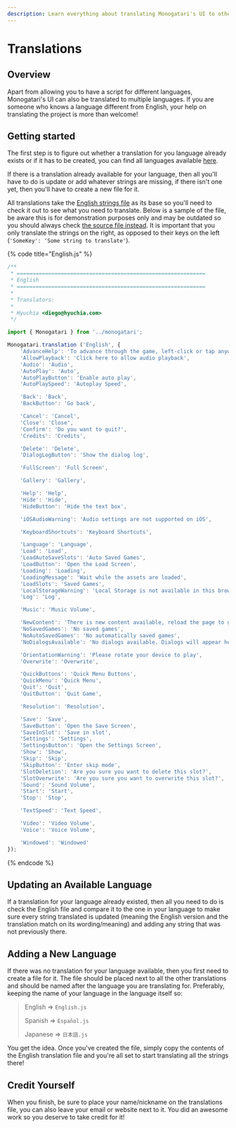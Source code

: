 ```yaml
---
description: Learn everything about translating Monogatari's UI to other languages!
---
```


# Translations

## Overview

Apart from allowing you to have a script for different languages, Monogatari's UI can also be translated to multiple languages. If you are someone who knows a language different from English, your help on translating the project is more than welcome!

## Getting started

The first step is to figure out whether a translation for you language already exists or if it has to be created, you can find all languages available [here](https://github.com/Monogatari/Monogatari/tree/develop/src/translations).

If there is a translation already available for your language, then all you'll have to do is update or add whatever strings are missing, if there isn't one yet, then you'll have to create a new file for it.

All translations take the [English strings file](https://github.com/Monogatari/Monogatari/blob/develop/src/translations/English.js) as its base so you'll need to check it out to see what you need to translate. Below is a sample of the file, be aware this is for demonstration purposes only and may be outdated so you should always check [the source file instead](https://github.com/Monogatari/Monogatari/blob/develop/src/translations/English.js). It is important that you only translate the strings on the right, as opposed to their keys on the left \(`'SomeKey': 'Some string to translate'`\).

{% code title="English.js" %}
```javascript
/**
 * ============================================================
 * English
 * ============================================================
 *
 * Translators:
 *
 * Hyuchia <diego@hyuchia.com>
 */

import { Monogatari } from '../monogatari';

Monogatari.translation ('English', {
    'AdvanceHelp': 'To advance through the game, left-click or tap anywhere on the game screen or press the space key',
    'AllowPlayback': 'Click here to allow audio playback',
    'Audio': 'Audio',
    'AutoPlay': 'Auto',
    'AutoPlayButton': 'Enable auto play',
    'AutoPlaySpeed': 'Autoplay Speed',

    'Back': 'Back',
    'BackButton': 'Go back',

    'Cancel': 'Cancel',
    'Close': 'Close',
    'Confirm': 'Do you want to quit?',
    'Credits': 'Credits',

    'Delete': 'Delete',
    'DialogLogButton': 'Show the dialog log',

    'FullScreen': 'Full Screen',

    'Gallery': 'Gallery',

    'Help': 'Help',
    'Hide': 'Hide',
    'HideButton': 'Hide the text box',

    'iOSAudioWarning': 'Audio settings are not supported on iOS',

    'KeyboardShortcuts': 'Keyboard Shortcuts',

    'Language': 'Language',
    'Load': 'Load',
    'LoadAutoSaveSlots': 'Auto Saved Games',
    'LoadButton': 'Open the Load Screen',
    'Loading': 'Loading',
    'LoadingMessage': 'Wait while the assets are loaded',
    'LoadSlots': 'Saved Games',
    'LocalStorageWarning': 'Local Storage is not available in this browser',
    'Log': 'Log',

    'Music': 'Music Volume',

    'NewContent': 'There is new content available, reload the page to get the latest version',
    'NoSavedGames': 'No saved games',
    'NoAutoSavedGames': 'No automatically saved games',
    'NoDialogsAvailable': 'No dialogs available. Dialogs will appear here as they show up',

    'OrientationWarning': 'Please rotate your device to play',
    'Overwrite': 'Overwrite',

    'QuickButtons': 'Quick Menu Buttons',
    'QuickMenu': 'Quick Menu',
    'Quit': 'Quit',
    'QuitButton': 'Quit Game',

    'Resolution': 'Resolution',

    'Save': 'Save',
    'SaveButton': 'Open the Save Screen',
    'SaveInSlot': 'Save in slot',
    'Settings': 'Settings',
    'SettingsButton': 'Open the Settings Screen',
    'Show': 'Show',
    'Skip': 'Skip',
    'SkipButton': 'Enter skip mode',
    'SlotDeletion': 'Are you sure you want to delete this slot?',
    'SlotOverwrite': 'Are you sure you want to overwrite this slot?',
    'Sound': 'Sound Volume',
    'Start': 'Start',
    'Stop': 'Stop',

    'TextSpeed': 'Text Speed',

    'Video': 'Video Volume',
    'Voice': 'Voice Volume',

    'Windowed': 'Windowed'
});
```
{% endcode %}

## Updating an Available Language

If a translation for your language already existed, then all you need to do is check the English file and compare it to the one in your language to make sure every string translated is updated \(meaning the English version and the translation match on its wording/meaning\) and adding any string that was not previously there.

## Adding a New Language

If there was no translation for your language available, then you first need to create a file for it. The file should be placed next to all the other translations and should be named after the language you are translating for. Preferably, keeping the name of your language in the language itself so:

> English =&gt; `English.js`
>
> Spanish =&gt; `Español.js`
>
> Japanese =&gt; `日本語.js`

You get the idea. Once you've created the file, simply copy the contents of the English translation file and you're all set to start translating all the strings there!

## Credit Yourself

When you finish, be sure to place your name/nickname on the translations file, you can also leave your email or website next to it. You did an awesome work so you deserve to take credit for it!

